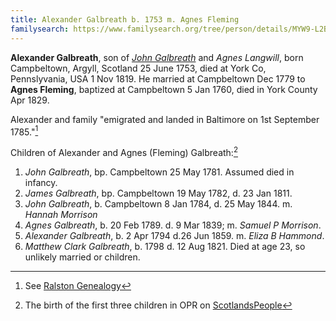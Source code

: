 ```yaml
---
title: Alexander Galbreath b. 1753 m. Agnes Fleming
familysearch: https://www.familysearch.org/tree/person/details/MYW9-L2B
---
```

**Alexander Galbreath**, son of [*John Galbreath*](galbreath-john-1721.md) and *Agnes Langwill*, born Campbeltown, Argyll, Scotland 25 June 1753, died at York Co, Pennslyvania, USA 1 Nov 1819.  He married at Campbeltown Dec 1779 to **Agnes Fleming**, baptized at Campbeltown 5 Jan 1760, died in York County Apr 1829.

Alexander and family "emigrated and landed in Baltimore on 1st September 1785."[^immigrant]

Children of Alexander and Agnes (Fleming) Galbreath:[^oprchildren]

1. *John Galbreath*, bp. Campbeltown 25 May 1781. Assumed died in infancy.
2. *James Galbreath*, bp. Campbeltown 19 May 1782, d. 23 Jan 1811.
3. *John Galbreath*, b. Campbeltown 8 Jan 1784, d. 25 May 1844.  m. *Hannah Morrison*
4. *Agnes Galbreath*, b. 20 Feb 1789. d. 9 Mar 1839; m. *Samuel P Morrison*.
5. *Alexander Galbreath*, b. 2 Apr 1794 d.26 Jun 1859. m. *Eliza B Hammond*.
6. *Matthew Clark Galbreath*, b. 1798 d. 12 Aug 1821. Died at age 23, so unlikely married or children.

[^oprchildren]: The birth of the first three children in OPR on [ScotlandsPeople](https://www.scotlandspeople.gov.uk/record-results?search_type=people&event=%28B%20OR%20C%20OR%20S%29&record_type%5B0%5D=opr_births&church_type=Old%20Parish%20Registers&dl_cat=church&dl_rec=church-births-baptisms&surname=galbr&surname_so=starts&forename_so=starts&from_year=1779&to_year=1784&parent_names=galb&parent_names_so=starts&parent_name_two=fle&parent_name_two_so=starts&record=Church%20of%20Scotland%20%28old%20parish%20registers%29%20Roman%20Catholic%20Church%20Other%20churches&sort=asc&order=Date&field=year)

[^immigrant]: See [Ralston Genealogy](http://www.ralstongenealogy.com/number35kintmag.htm)
